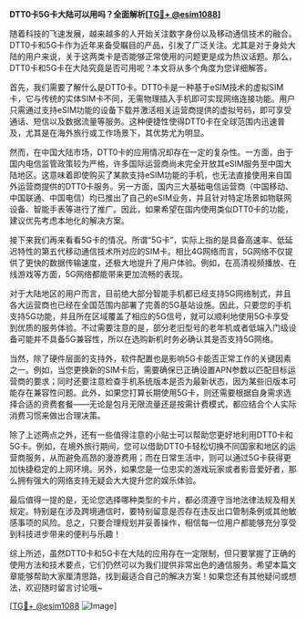 **DTT0卡5G卡大陆可以用吗？全面解析[[TG💪+ @esim1088](https://t.me/s/esim1088)]**

随着科技的飞速发展，越来越多的人开始关注数字身份以及移动通信技术的融合。DTT0卡和5G卡作为近年来备受瞩目的产品，引发了广泛关注。尤其是对于身处大陆的用户来说，关于这两类卡是否能够正常使用的问题更是成为热议话题。那么，DTT0卡和5G卡在大陆究竟是否可用呢？本文将从多个角度为您详细解答。

首先，我们需要了解什么是DTT0卡。DTT0卡是一种基于eSIM技术的虚拟SIM卡，它与传统的实体SIM卡不同，无需物理插入手机即可实现网络连接功能。用户只需通过支持eSIM功能的设备下载并激活相关运营商提供的虚拟号码，即可享受通话、短信以及数据流量等服务。这种便捷性使得DTT0卡在全球范围内迅速普及，尤其是在海外旅行或工作场景下，其优势尤为明显。

然而，在中国大陆市场，DTT0卡的应用情况却存在一定的复杂性。一方面，由于国内电信监管政策较为严格，许多国际运营商尚未完全开放其eSIM服务至中国大陆地区。这意味着即使购买了某款支持eSIM功能的手机，也无法直接使用来自国外运营商提供的DTT0卡服务。另一方面，国内三大基础电信运营商（中国移动、中国联通、中国电信）均已推出了自己的eSIM业务，并且针对特定场景如物联网设备、智能手表等进行了推广。因此，如果希望在国内使用类似DTT0卡的功能，建议优先考虑本地化的解决方案。

接下来我们再来看看5G卡的情况。所谓“5G卡”，实际上指的是具备高速率、低延迟特性的第五代移动通信技术所对应的SIM卡。相比4G网络而言，5G网络不仅提供了更快的数据传输速度，还极大地提升了用户体验。例如，在高清视频播放、在线游戏等方面，5G网络都能带来更加流畅的表现。

对于大陆地区的用户而言，目前绝大部分智能手机都已经支持5G网络制式，并且各大运营商也已经在全国范围内部署了完善的5G基站设施。因此，只要您的手机支持5G功能，并且所在区域覆盖了相应的5G信号，就可以顺利地使用5G卡享受到优质的服务体验。不过需要注意的是，部分老旧型号的老年机或者低端入门级设备可能并不具备5G兼容性，所以在选购新机时务必确认其是否支持5G网络。

当然，除了硬件层面的支持外，软件配置也是影响5G卡能否正常工作的关键因素之一。例如，当您更换新的SIM卡后，需要确保已正确设置APN参数以匹配目标运营商的要求；同时还要注意检查手机系统版本是否为最新状态，因为某些旧版本可能存在兼容性问题。此外，如果您打算长期使用5G卡，则还需要根据自身需求选择合适的资费套餐——无论是包月无限流量还是按需计费模式，都应结合个人实际消费习惯来做出合理决策。

除了上述两点之外，还有一些值得注意的小贴士可以帮助您更好地利用DTT0卡和5G卡。例如，在境外旅行期间，您可以借助DTT0卡轻松切换不同国家和地区的运营商服务，从而避免高昂的漫游费用；而在日常生活中，则可以通过5G卡获得更加快捷稳定的上网环境。另外，如果您是一位忠实的游戏玩家或者影音爱好者，那么拥有强大的网络支持无疑会大大提升您的娱乐体验。

最后值得一提的是，无论您选择哪种类型的卡片，都必须遵守当地法律法规及相关规定。特别是在涉及跨境通信时，要特别留意是否存在违反出口管制条例或其他敏感事项的风险。总之，只要合理规划并妥善操作，相信每一位用户都能够充分享受到科技进步带来的便利与乐趣！

综上所述，虽然DTT0卡和5G卡在大陆的应用存在一定限制，但只要掌握了正确的使用方法和技术要点，它们仍然可以为我们提供非常出色的通信服务。希望本篇文章能够帮助大家厘清思路，找到最适合自己的解决方案！如果您还有其他疑问或想法，欢迎随时留言讨论哦~

[[TG💪+ @esim1088](https://t.me/s/esim1088) ![Image](https://i.postimg.cc/4NQfJmqS/Snipaste-2025-05-13-00-14-12.png)]
